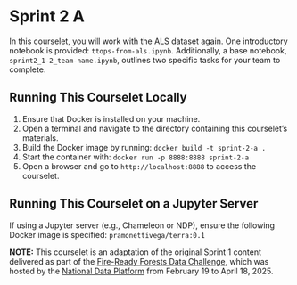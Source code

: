 # Sprint 2 A

In this courselet, you will work with the ALS dataset again. One introductory notebook is provided: `ttops-from-als.ipynb`. Additionally, a base notebook, `sprint2_1-2_team-name.ipynb`, outlines two specific tasks for your team to complete.

## Running This Courselet Locally

1. Ensure that Docker is installed on your machine.
2. Open a terminal and navigate to the directory containing this courselet’s materials.
3. Build the Docker image by running: `docker build -t sprint-2-a .`
4. Start the container with: `docker run -p 8888:8888 sprint-2-a`
5. Open a browser and go to `http://localhost:8888` to access the courselet.

## Running This Courselet on a Jupyter Server

If using a Jupyter server (e.g., Chameleon or NDP), ensure the following Docker image is specified: `pramonettivega/terra:0.1`

**NOTE:** This courselet is an adaptation of the original Sprint 1 content delivered as part of the [Fire-Ready Forests Data Challenge](https://nationaldataplatform.org/educationhub/datachallenge/learner/1b1cbc30-8477-4cb9-b8a9-c0769999c7d1), which was hosted by the [National Data Platform](https://nationaldataplatform.org/) from February 19 to April 18, 2025. 


